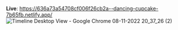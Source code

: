 **Live**: https://636a73a54708cf006f26cb2a--dancing-cupcake-7b65fb.netlify.app/
![Timeline Desktop View - Google Chrome 08-11-2022 20_37_26 (2)](https://user-images.githubusercontent.com/58249832/200634808-7e083129-0573-4b69-a509-8e8f3084e928.png)
